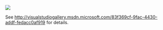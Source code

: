 ![](raw/master/img/foo.png)

See http://visualstudiogallery.msdn.microsoft.com/83f369cf-9fac-4430-addf-fedacc0af919 for details.